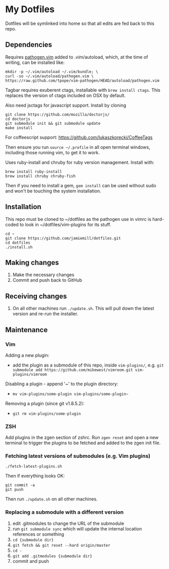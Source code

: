 My Dotfiles
===========

Dotfiles will be symlinked into home so that all edits are fed back to this
repo.


Dependencies
------------

Requires [pathogen.vim](https://github.com/tpope/vim-pathogen) added to
.vim/autoload, which, at the time of writing, can be installed like:

	mkdir -p ~/.vim/autoload ~/.vim/bundle; \
	curl -so ~/.vim/autoload/pathogen.vim \
    https://raw.github.com/tpope/vim-pathogen/HEAD/autoload/pathogen.vim

Tagbar requires exuberent ctags, installable with `brew install ctags`.
This replaces the version of ctags included on OSX by default.

Also need jsctags for javascript support. Install by cloning

    git clone https://github.com/mozilla/doctorjs/
    cd doctorjs
    git submodule init && git submodule update
    make install

For coffeescript support: https://github.com/lukaszkorecki/CoffeeTags

Then ensure you run `source ~/.profile` in all open terminal windows,
including those running vim, to get it to work.

Uses ruby-install and chruby for ruby version management. Install with:

    brew install ruby-install
    brew install chruby chruby-fish

Then if you need to install a gem, `gem install` can be used without sudo
and won't be touching the system installation.


Installation
------------

This repo must be cloned to ~/dotfiles as the pathogen use in vimrc
is hard-coded to look in ~/dotfiles/vim-plugins for its stuff.

	cd ~
	git clone https://github.com/jamiemill/dotfiles.git
	cd dotfiles
	./install.sh

Making changes
--------------

  1. Make the necessary changes
  2. Commit and push back to GitHub

Receiving changes
-----------------

  1. On all other machines run `./update.sh`. This will pull down the
     latest version and re-run the installer.

Maintenance
-----------

### Vim

Adding a new plugin:
  - add the plugin as a submodule of this repo, inside `vim-plugins/`, e.g.
  `git submodule add https://github.com/mikewest/vimroom.git vim-plugins/vimroom`

Disabling a plugin - append '~' to the plugin directory:
  - `mv vim-plugins/some-plugin vim-plugins/some-plugin~`

Removing a plugin (since git v1.8.5.2):
  - `git rm vim-plugins/some-plugin`

### ZSH

Add plugins in the zgen section of zshrc. Run `zgen reset` and open a new
terminal to trigger the plugins to be fetched and added to the zgen init file.

### Fetching latest versions of submodules (e.g. Vim plugins)

    ./fetch-latest-plugins.sh

Then if everything looks OK:

    git commit -a
    git push

Then run `./update.sh` on all other machines.

### Replacing a submodule with a different version

  1. edit .gitmodules to change the URL of the submodule
  2. run `git submodule sync` which will update the internal location
     references or something
  3. `cd {submodule dir}`
  4. `git fetch && git reset --hard origin/master`
  5. `cd -`
  6. `git add .gitmodules {submodule dir}`
  7. commit and push
